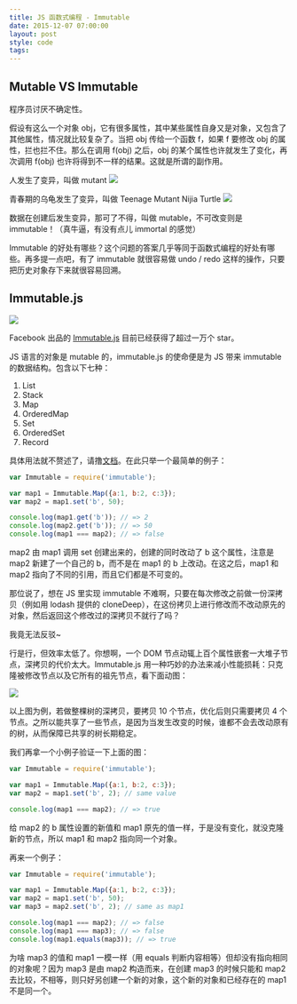 ```yaml
---
title: JS 函数式编程 - Immutable
date: 2015-12-07 07:00:00
layout: post
style: code
tags:
---
```


## Mutable VS Immutable

程序员讨厌不确定性。

假设有这么一个对象 obj，它有很多属性，其中某些属性自身又是对象，又包含了其他属性，情况就比较复杂了。当把 obj 传给一个函数 f，如果 f 要修改 obj 的属性，拦也拦不住。那么在调用 f(obj) 之后，obj 的某个属性也许就发生了变化，再次调用 f(obj) 也许将得到不一样的结果。这就是所谓的副作用。 

人发生了变异，叫做 mutant
![](/img/2015/js-functional-programming-immutable_leela.png)

青春期的乌龟发生了变异，叫做 Teenage Mutant Nijia Turtle
![](/img/2015/js-functional-programming-immutable_tmnt.jpg)

数据在创建后发生变异，那可了不得，叫做 mutable，不可改变则是 immutable！（真牛逼，有没有点儿 immortal 的感觉）

Immutable 的好处有哪些？这个问题的答案几乎等同于函数式编程的好处有哪些。再多提一点吧，有了 immutable 就很容易做 undo / redo 这样的操作，只要把历史对象存下来就很容易回溯。

## Immutable.js

![](/img/2015/js-functional-programming-immutable_immutablejs.png)

Facebook 出品的 [Immutable.js](https://github.com/facebook/immutable-js) 目前已经获得了超过一万个 star。

JS 语言的对象是 mutable 的，immutable.js 的使命便是为 JS 带来 immutable 的数据结构。包含以下七种：

1. List
2. Stack
3. Map
4. OrderedMap
5. Set
6. OrderedSet
7. Record

具体用法就不赘述了，请撸[文档](http://facebook.github.io/immutable-js/)。在此只举一个最简单的例子：

```javascript
var Immutable = require('immutable');

var map1 = Immutable.Map({a:1, b:2, c:3});
var map2 = map1.set('b', 50);

console.log(map1.get('b')); // => 2
console.log(map2.get('b')); // => 50
console.log(map1 === map2); // => false
```

map2 由 map1 调用 set 创建出来的，创建的同时改动了 b 这个属性，注意是 map2 新建了一个自己的 b，而不是在 map1 的 b 上改动。在这之后，map1 和 map2 指向了不同的引用，而且它们都是不可变的。  

那位说了，想在 JS 里实现 immutable 不难啊，只要在每次修改之前做一份深拷贝（例如用 lodash 提供的 cloneDeep），在这份拷贝上进行修改而不改动原先的对象，然后返回这个修改过的深拷贝不就行了吗？

我竟无法反驳~

行是行，但效率太低了。你想啊，一个 DOM 节点动辄上百个属性嵌套一大堆子节点，深拷贝的代价太大。Immutable.js 用一种巧妙的办法来减小性能损耗：只克隆被修改节点以及它所有的祖先节点，看下面动图：

![](/img/2015/js-functional-programming-immutable_tree.gif)

以上图为例，若做整棵树的深拷贝，要拷贝 10 个节点，优化后则只需要拷贝 4 个节点。之所以能共享了一些节点，是因为当发生改变的时候，谁都不会去改动原有的树，从而保障已共享的树长期稳定。

我们再拿一个小例子验证一下上面的图：
```javascript
var Immutable = require('immutable');

var map1 = Immutable.Map({a:1, b:2, c:3});
var map2 = map1.set('b', 2); // same value

console.log(map1 === map2); // => true
```

给 map2 的 b 属性设置的新值和 map1 原先的值一样，于是没有变化，就没克隆新的节点，所以 map1 和 map2 指向同一个对象。

再来一个例子：

```javascript
var Immutable = require('immutable');

var map1 = Immutable.Map({a:1, b:2, c:3});
var map2 = map1.set('b', 50);
var map3 = map2.set('b', 2); // same as map1

console.log(map1 === map2); // => false
console.log(map1 === map3); // => false
console.log(map1.equals(map3)); // => true
```

为啥 map3 的值和 map1 一模一样（用 equals 判断内容相等）但却没有指向相同的对象呢？因为 map3 是由 map2 构造而来，在创建 map3 的时候只能和 map2 去比较，不相等，则只好另创建一个新的对象，这个新的对象和已经存在的 map1 不是同一个。
